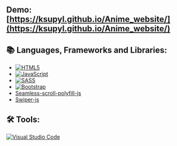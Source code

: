## **Demo:** [https://ksupyl.github.io/Anime_website/](https://ksupyl.github.io/Anime_website/)
## :books: Languages, Frameworks and Libraries:
- [![HTML5](https://img.shields.io/badge/html5-%23E34F26.svg?style=for-the-badge&logo=html5&logoColor=white)](https://developer.mozilla.org/en-US/docs/Web/HTML)
- [![JavaScript](https://img.shields.io/badge/javascript-%23323330.svg?style=for-the-badge&logo=javascript&logoColor=%23F7DF1E)](https://developer.mozilla.org/en-US/docs/Web/JavaScript)
- [![SASS](https://img.shields.io/badge/SASS-hotpink.svg?style=for-the-badge&logo=SASS&logoColor=white)](https://sass-lang.com)
- [![Bootstrap](https://img.shields.io/badge/bootstrap-%238511FA.svg?style=for-the-badge&logo=bootstrap&logoColor=white)](https://getbootstrap.com)
- [Seamless-scroll-polyfill-js](https://www.npmjs.com/package/seamless-scroll-polyfill)
- [Swiper-js](https://swiperjs.com)


## :hammer_and_wrench: Tools:
[![Visual Studio Code](https://img.shields.io/badge/Visual%20Studio%20Code-0078d7.svg?style=for-the-badge&logo=visual-studio-code&logoColor=white)](https://code.visualstudio.com/)
